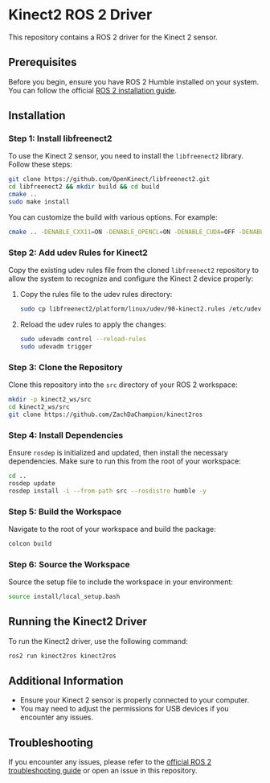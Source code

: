 # Kinect2 ROS 2 Driver

This repository contains a ROS 2 driver for the Kinect 2 sensor.

## Prerequisites

Before you begin, ensure you have ROS 2 Humble installed on your system. You can follow the official [ROS 2 installation guide](https://docs.ros.org/en/humble/Installation.html).

## Installation

### Step 1: Install libfreenect2

To use the Kinect 2 sensor, you need to install the `libfreenect2` library. Follow these steps:

```bash
git clone https://github.com/OpenKinect/libfreenect2.git
cd libfreenect2 && mkdir build && cd build
cmake ..
sudo make install
```

You can customize the build with various options. For example:

```bash
cmake .. -DENABLE_CXX11=ON -DENABLE_OPENCL=ON -DENABLE_CUDA=OFF -DENABLE_OPENGL=ON -DCMAKE_INSTALL_PREFIX=/usr
```

### Step 2: Add udev Rules for Kinect2

Copy the existing udev rules file from the cloned `libfreenect2` repository to allow the system to recognize and configure the Kinect 2 device properly:

1. Copy the rules file to the udev rules directory:

   ```bash
   sudo cp libfreenect2/platform/linux/udev/90-kinect2.rules /etc/udev/rules.d/
   ```

2. Reload the udev rules to apply the changes:

   ```bash
   sudo udevadm control --reload-rules
   sudo udevadm trigger
   ```

### Step 3: Clone the Repository

Clone this repository into the `src` directory of your ROS 2 workspace:

```bash
mkdir -p kinect2_ws/src
cd kinect2_ws/src
git clone https://github.com/ZachDaChampion/kinect2ros
```

### Step 4: Install Dependencies

Ensure `rosdep` is initialized and updated, then install the necessary dependencies. Make sure to run this from the root of your workspace:

```bash
cd ..
rosdep update
rosdep install -i --from-path src --rosdistro humble -y
```

### Step 5: Build the Workspace

Navigate to the root of your workspace and build the package:

```bash
colcon build
```

### Step 6: Source the Workspace

Source the setup file to include the workspace in your environment:

```bash
source install/local_setup.bash
```

## Running the Kinect2 Driver

To run the Kinect2 driver, use the following command:

```bash
ros2 run kinect2ros kinect2ros
```

## Additional Information

- Ensure your Kinect 2 sensor is properly connected to your computer.
- You may need to adjust the permissions for USB devices if you encounter any issues.

## Troubleshooting

If you encounter any issues, please refer to the [official ROS 2 troubleshooting guide](https://docs.ros.org/en/humble/Troubleshooting.html) or open an issue in this repository.
